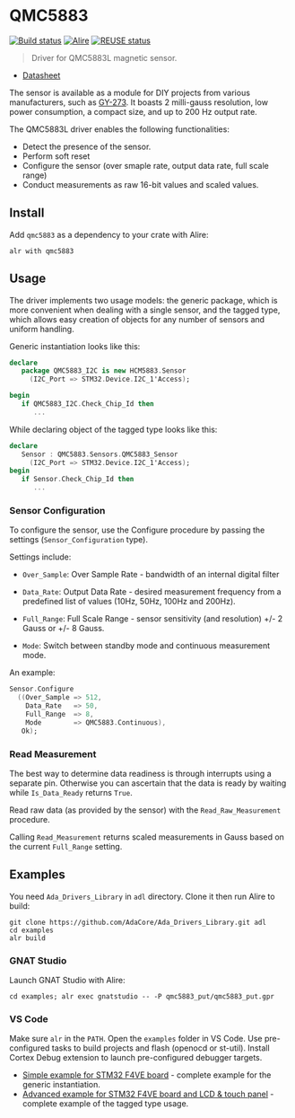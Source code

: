 # QMC5883

[![Build status](https://github.com/reznikmm/qmc5883/actions/workflows/alire.yml/badge.svg)](https://github.com/reznikmm/qmc5883/actions/workflows/alire.yml)
[![Alire](https://img.shields.io/endpoint?url=https://alire.ada.dev/badges/qmc5883.json)](https://alire.ada.dev/crates/qmc5883.html)
[![REUSE status](https://api.reuse.software/badge/github.com/reznikmm/qmc5883)](https://api.reuse.software/info/github.com/reznikmm/qmc5883)

> Driver for QMC5883L magnetic sensor.

- [Datasheet](https://www.qstcorp.com/en_comp_prod/QMC5883L)

The sensor is available as a module for DIY projects from various
manufacturers, such as
[GY-273](https://www.aliexpress.com/item/1005006314447353.html).
It boasts 2 milli-gauss resolution, low power consumption, a compact size,
and up to 200 Hz output rate.

The QMC5883L driver enables the following functionalities:

- Detect the presence of the sensor.
- Perform soft reset
- Configure the sensor (over smaple rate, output data rate, full scale range)
- Conduct measurements as raw 16-bit values and scaled values.

## Install

Add `qmc5883` as a dependency to your crate with Alire:

    alr with qmc5883

## Usage

The driver implements two usage models: the generic package, which is more
convenient when dealing with a single sensor, and the tagged type, which
allows easy creation of objects for any number of sensors and uniform handling.

Generic instantiation looks like this:

```ada
declare
   package QMC5883_I2C is new HCM5883.Sensor
     (I2C_Port => STM32.Device.I2C_1'Access);

begin
   if QMC5883_I2C.Check_Chip_Id then
      ...
```

While declaring object of the tagged type looks like this:

```ada
declare
   Sensor : QMC5883.Sensors.QMC5883_Sensor
     (I2C_Port => STM32.Device.I2C_1'Access);
begin
   if Sensor.Check_Chip_Id then
      ...
```

### Sensor Configuration

To configure the sensor, use the Configure procedure by passing the settings
(`Sensor_Configuration` type).

Settings include:

- `Over_Sample`: Over Sample Rate - bandwidth of an internal digital filter

- `Data_Rate`: Output Data Rate - desired measurement frequency from
  a predefined list of values (10Hz, 50Hz, 100Hz and 200Hz).

- `Full_Range`: Full Scale Range - sensor sensitivity (and resolution)
  +/- 2 Gauss or +/- 8 Gauss.

- `Mode`: Switch between standby mode and continuous measurement mode.

An example:
```ada
Sensor.Configure
  ((Over_Sample => 512,
    Data_Rate   => 50,
    Full_Range  => 8,
    Mode        => QMC5883.Continuous),
   Ok);
```

### Read Measurement

The best way to determine data readiness is through interrupts using
a separate pin. Otherwise you can ascertain that the data is ready by
waiting while `Is_Data_Ready` returns `True`.

Read raw data (as provided by the sensor) with the `Read_Raw_Measurement`
procedure.

Calling `Read_Measurement` returns scaled measurements in Gauss based on
the current `Full_Range` setting.

## Examples

You need `Ada_Drivers_Library` in `adl` directory. Clone it then run Alire
to build:

    git clone https://github.com/AdaCore/Ada_Drivers_Library.git adl
    cd examples
    alr build

### GNAT Studio

Launch GNAT Studio with Alire:

    cd examples; alr exec gnatstudio -- -P qmc5883_put/qmc5883_put.gpr

### VS Code

Make sure `alr` in the `PATH`.
Open the `examples` folder in VS Code. Use pre-configured tasks to build
projects and flash (openocd or st-util). Install Cortex Debug extension
to launch pre-configured debugger targets.

- [Simple example for STM32 F4VE board](examples/qmc5883_put) - complete
  example for the generic instantiation.
- [Advanced example for STM32 F4VE board and LCD & touch panel](examples/qmc5883_lcd) -
  complete example of the tagged type usage.
